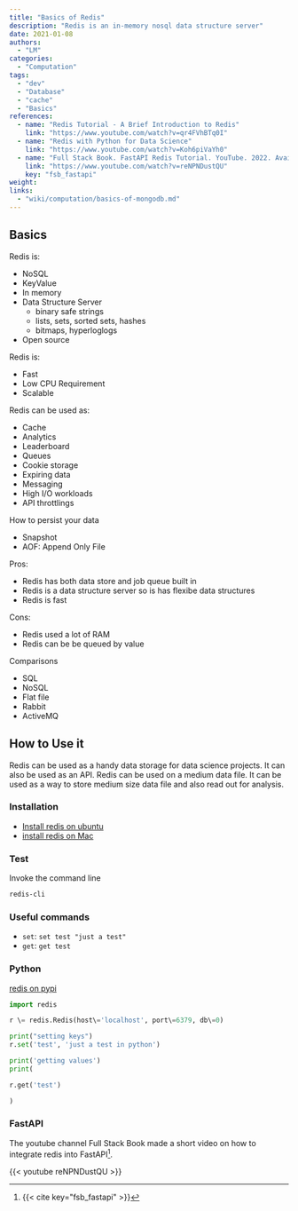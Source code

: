```yaml
---
title: "Basics of Redis"
description: "Redis is an in-memory nosql data structure server"
date: 2021-01-08
authors:
  - "LM"
categories:
  - "Computation"
tags:
  - "dev"
  - "Database"
  - "cache"
  - "Basics"
references:
  - name: "Redis Tutorial - A Brief Introduction to Redis"
    link: "https://www.youtube.com/watch?v=qr4FVhBTq0I"
  - name: "Redis with Python for Data Science"
    link: "https://www.youtube.com/watch?v=Koh6piVaYh0"
  - name: "Full Stack Book. FastAPI Redis Tutorial. YouTube. 2022. Available: https://www.youtube.com/watch?v=reNPNDustQU"
    link: "https://www.youtube.com/watch?v=reNPNDustQU"
    key: "fsb_fastapi"
weight:
links:
  - "wiki/computation/basics-of-mongodb.md"
---
```



## Basics

Redis is:
- NoSQL
- KeyValue
- In memory
- Data Structure Server
  - binary safe strings
  - lists, sets, sorted sets, hashes
  - bitmaps, hyperloglogs
- Open source

Redis is:
- Fast
- Low CPU Requirement
- Scalable


Redis can be used as:
- Cache
- Analytics
- Leaderboard
- Queues
- Cookie storage
- Expiring data
- Messaging
- High I/O workloads
- API throttlings


How to persist your data
- Snapshot
- AOF: Append Only File


Pros:
- Redis has both data store and job queue built in
- Redis is a data structure server so is has flexibe data structures
- Redis is fast

Cons:
- Redis used a lot of RAM
- Redis can be be queued by value

Comparisons
- SQL
- NoSQL
- Flat file
- Rabbit
- ActiveMQ

## How to Use it

Redis can be used as a handy data storage for data science projects. It can also be used as an API. Redis can be used on a medium data file. It can be used as a way to store medium size data file and also read out for analysis.



### Installation

- [Install redis on ubuntu](https://www.digitalocean.com/community/tutorials/how-to-install-and-secure-redis-on-ubuntu-18-04)
- [install redis on Mac](https://gist.github.com/tomysmile/1b8a321e7c58499ef9f9441b2faa0aa8)


### Test

Invoke the command line

```sh
redis-cli
```


### Useful commands

- `set`: `set test "just a test"`
- `get`: `get test`


### Python

[redis on pypi](https://pypi.org/project/redis/)

```python
import redis

r \= redis.Redis(host\='localhost', port\=6379, db\=0)

print("setting keys")
r.set('test', 'just a test in python')

print('getting values')
print(

r.get('test')

)
```

### FastAPI

The youtube channel Full Stack Book made a short video on how to integrate redis into FastAPI[^fsb_fastapi].

{{< youtube reNPNDustQU >}}


[^fsb_fastapi]: {{< cite key="fsb_fastapi" >}}

